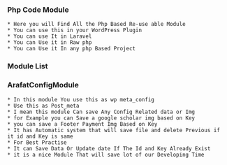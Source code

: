 ### Php Code Module
	* Here you will Find All the Php Based Re-use able Module
	* You can use this in your WordPress Plugin
	* You can use It in Laravel
	* You can Use it in Raw php
	* You can Use it In any php Based Project

### Module List

### ArafatConfigModule
	* In this module You use this as wp meta_config
	* Use this as Post_meta
	* I mean this module Can save Any Config Related data or Img
	* for Example you can Save a google scholar img based on Key
	* you can save a Footer Payment Img Based on Key
	* It has Automatic system that will save file and delete Previous if it id and Key is same
	* For Best Practise
	* It can Save Data Or Update date If The Id and Key Already Exist
	* it is a nice Module That will save lot of our Developing Time
	